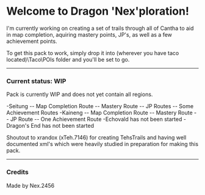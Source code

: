 # Welcome to Dragon 'Nex'ploration! 

I'm currently working on creating a set of trails through all of Cantha to aid in map completion, aquiring mastery points, JP's, as well as a few achievement points.

To get this pack to work, simply drop it into (wherever you have taco located)\Taco\POIs folder and you'll be set to go.

***

### Current status: WIP
Pack is currently WIP and does not yet contain all regions. 

-Seitung
-- Map Completion Route
-- Mastery Route
-- JP Routes
-- Some Achievement Routes
-Kaineng
-- Map Completion Route
-- Mastery Route
-- JP Route
-- One Achievement Route
-Echovald has not been started
-Dragon's End has not been started

Shoutout to xrandox (xTeh.7146) for creating TehsTrails and having well documented xml's which were heavily studied in preparation for making this pack.

***

### Credits

Made by Nex.2456